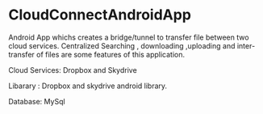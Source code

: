 CloudConnectAndroidApp
======================

Android App whichs creates a bridge/tunnel to transfer file between two cloud services.
Centralized Searching , downloading ,uploading and inter-transfer of files are some features of this application.

Cloud Services: Dropbox and Skydrive

Libarary : Dropbox and skydrive android library.

Database: MySql
